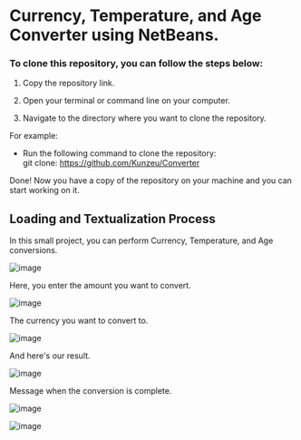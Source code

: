 # Currency, Temperature, and Age Converter using NetBeans.

### To clone this repository, you can follow the steps below:

1. Copy the repository link.

2. Open your terminal or command line on your computer.

3. Navigate to the directory where you want to clone the repository.

For example:
 - Run the following command to clone the repository:  
git clone: https://github.com/Kunzeu/Converter

Done! Now you have a copy of the repository on your machine and you can start working on it.

## Loading and Textualization Process

In this small project, you can perform Currency, Temperature, and Age conversions.


![image](https://user-images.githubusercontent.com/115730298/221665270-df554bc7-8f11-4856-9d4e-a12227c18677.png)

Here, you enter the amount you want to convert.

![image](https://user-images.githubusercontent.com/115730298/221665790-d8bc5779-42c1-4841-b15e-159e9d203f9a.png)

The currency you want to convert to.

![image](https://user-images.githubusercontent.com/115730298/221665943-bbaff456-421c-4a9b-bdc6-daa2d734305d.png)

And here's our result.

![image](https://user-images.githubusercontent.com/115730298/221666121-580abde0-7738-4b00-8c6a-04f52bbae1f6.png)

Message when the conversion is complete.

![image](https://user-images.githubusercontent.com/115730298/221666310-021c95c7-e223-4dc5-b100-9f805bf33fd9.png)


![image](https://user-images.githubusercontent.com/115730298/221666403-8cafab5a-c277-4e28-9f91-e56ff01e9dd5.png)
